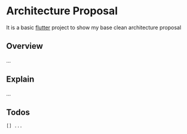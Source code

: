 # Architecture Proposal

It is a basic [flutter](https://flutter.dev) project to show my base clean architecture proposal

## Overview

...

## Explain

...

## Todos

    [] ...